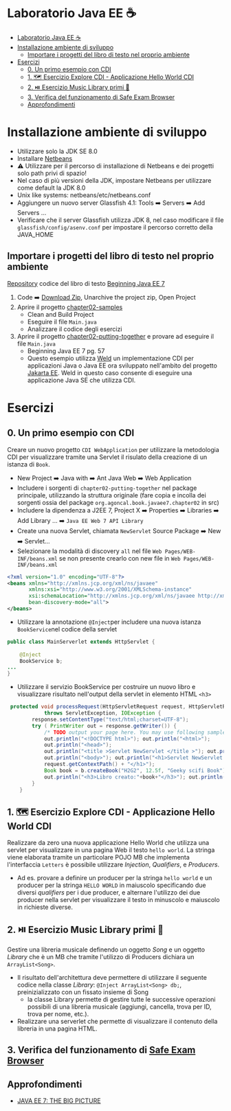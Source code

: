 # Laboratorio Java EE ☕
- [Laboratorio Java EE ☕](#laboratorio-java-ee-)
- [Installazione ambiente di sviluppo](#installazione-ambiente-di-sviluppo)
  - [Importare i progetti del libro di testo nel proprio ambiente](#importare-i-progetti-del-libro-di-testo-nel-proprio-ambiente)
- [Esercizi](#esercizi)
  - [0. Un primo esempio con CDI](#0-un-primo-esempio-con-cdi)
  - [1. 🗺️ Esercizio Explore CDI - Applicazione Hello World CDI](#1-️-esercizio-explore-cdi---applicazione-hello-world-cdi)
  - [2. ⏯️ Esercizio Music Library primi 👣](#2-️-esercizio-music-library-primi-)
  - [3. Verifica del funzionamento di Safe Exam Browser](#3-verifica-del-funzionamento-di-safe-exam-browser)
  - [Approfondimenti](#approfondimenti)

# Installazione ambiente di sviluppo
- Utilizzare solo la JDK SE 8.0
- Installare [Netbeans](https://netbeans.apache.org/download/nb15/)
- ⚠️ Utilizzare per il percorso di installazione di Netbeans e dei progetti solo path privi di spazio!
- Nel caso di più versioni della JDK, impostare Netbeans per utilizzare come default la JDK 8.0
- Unix like systems: netbeans/etc/netbeans.conf
- Aggiungere un nuovo server Glassfish 4.1: Tools ➡️ Servers ➡️ Add Servers ...
- Verificare che il server Glassfish utilizza JDK 8, nel caso modificare il file ```glassfish/config/asenv.conf``` per impostare il percorso corretto della JAVA_HOME





## Importare i progetti del libro di testo nel proprio ambiente 

[Repository](https://github.com/Apress/beg-java-ee-7) codice  del libro di testo [Beginning Java EE 7](https://link.springer.com/book/10.1007/978-1-4302-4627-5) 
  
1. Code ➡️ [Download Zip](https://github.com/Apress/beg-java-ee-7),  Unarchive the project zip, Open Project  
2. Aprire il progetto [chapter02-samples](https://github.com/Apress/beg-java-ee-7/tree/master/agoncal-book-javaee7-master/chapter02/chapter02-samples)
   - Clean and Build Project
   - Eseguire il file ```Main.java```
   - Analizzare il codice degli esercizi
3. Aprire il progetto [chapter02-putting-together](https://github.com/Apress/beg-java-ee-7/tree/master/agoncal-book-javaee7-master/chapter02/chapter02-putting-together) e provare ad eseguire il file ```Main.java```
   - Beginning Java EE 7 pg. 57 
   - Questo esempio utilizza [Weld](https://weld.cdi-spec.org/) un implementazione CDI per applicazioni Java o Java EE ora sviluppato nell'ambito del progetto [Jakarta EE](https://jakarta.ee/). Weld in questo caso consente di eseguire una applicazione Java SE che utilizza CDI.
  
# Esercizi

## 0. Un primo esempio con CDI
Creare un nuovo progetto ```CDI WebApplication``` per utilizzare la metodologia CDI per visualizzare tramite una Servlet il risulato della creazione di un istanza di ```Book```.
- New Project ➡️ Java with ➡️ Ant Java Web ➡️ Web Application
- Includere i sorgenti di `chapter02-putting-together` nel package principale, utilizzando la struttura originale (fare copia e incolla dei sorgenti ossia del package `org.agoncal.book.javaee7.chapter02` in src)
- Includere la dipendenza a J2EE 7, Project X ➡️ Properties ➡️ Libraries ➡️ Add Library ... ➡️ `Java EE Web 7 API Library`
- Create una nuova Servlet, chiamata ```NewServlet``` Source Package ➡️ New ➡️ Servlet... 
- Selezionare la modalità di discovery ``all`` nel file ```Web Pages/WEB-INF/beans.xml``` se non presente crearlo con new file in ```Web Pages/WEB-INF/beans.xml```
```xml
<?xml version="1.0" encoding="UTF-8"?>
<beans xmlns="http://xmlns.jcp.org/xml/ns/javaee"
       xmlns:xsi="http://www.w3.org/2001/XMLSchema-instance"
       xsi:schemaLocation="http://xmlns.jcp.org/xml/ns/javaee http://xmlns.jcp.org/xml/ns/javaee/beans_1_1.xsd"
       bean-discovery-mode="all">
</beans>
```
- Utilizzare la annotazione ```@Inject```per includere una nuova istanza ```BookService```nel codice della servlet
```java
public class MainServerlet extends HttpServlet {
    
    @Inject
    BookService b;
...
}
```
- Utilizzare il servizio BookService per costruire un nuovo libro e visualizzare risultato nell'output della servlet in elemento HTML `<h3>`
```java
 protected void processRequest(HttpServletRequest request, HttpServletResponse response)
            throws ServletException, IOException {
        response.setContentType("text/html;charset=UTF-8");
        try ( PrintWriter out = response.getWriter()) {
            /* TODO output your page here. You may use following sample code. */
            out.println("<!DOCTYPE html>"); out.println("<html>");
            out.println("<head>");
            out.println("<title >Servlet NewServlet </title >"); out.println("</head>");
            out.println("<body>"); out.println("<h1>Servlet NewServlet at " +
            request.getContextPath() + "</h1>");
            Book book = b.createBook("H2G2", 12.5f, "Geeky scifi Book");
            out.println("<h3>Libro creato:"+book+"</h3>"); out.println("</body>"); out.println("</html>");
        }
    }
```
## 1. 🗺️ Esercizio Explore CDI - Applicazione Hello World CDI
Realizzare da zero una nuova applicazione Hello World che utilizza una servlet per visualizzare in una pagina Web il testo `hello world`. La stringa viene elaborata tramite un particolare POJO MB che implementa l'interfaccia `Letters` è possibile utilizzare _Injection_, _Qualifiers_, e _Producers_.  
   - Ad es. provare a definire un producer per la stringa `hello world` e un producer per la stringa `HELLO WORLD` in maiuscolo specificando due diversi _qualifiers_ per i due producer, e alternare l'utilizzo dei due producer nella servlet per visualizzare il testo in minuscolo e maiuscolo in richieste diverse.

## 2. ⏯️ Esercizio Music Library primi 👣
Gestire una libreria musicale definendo un oggetto _Song_ e un oggetto _Library_ che è un MB che tramite l'utilizzo di Producers dichiara un `ArrayList<Song>`. 
   - Il risultato dell'architettura deve permettere di utilizzare il seguente codice nella classe _Library_: `@Inject ArrayList<Song> db;`, preinizializzato con un fissato insieme di Song
     - la classe Library permette di gestire tutte le successive operazioni possibili di una libreria musicale (aggiungi, cancella, trova per ID, trova per nome, etc.).
   - Realizzare una serverlet che permette di visualizzare il contenuto della libreria in una pagina HTML.

## 3. Verifica del funzionamento di [Safe Exam Browser](https://safeexambrowser.org/)
## Approfondimenti 
- [JAVA EE 7: THE BIG PICTURE](https://tomylab.wordpress.com/2016/06/18/java-ee-7-the-big-picture/)

